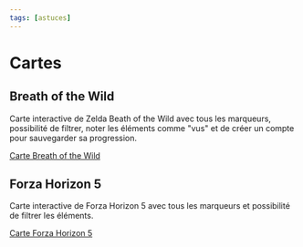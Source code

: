 ```yaml
---
tags: [astuces]
---
```

# Cartes

## Breath of the Wild
Carte interactive de Zelda Beath of the Wild avec tous les marqueurs, possibilité de filtrer, noter les éléments comme "vus" et de créer un compte pour sauvegarder sa progression.

[Carte Breath of the Wild](https://zeldamaps.com/?game=BotW)


<CenteredImage :src="$withBase('/images/games/maps/zelda_botw.png')" alt="zelda_botw" width="500" />

## Forza Horizon 5
Carte interactive de Forza Horizon 5 avec tous les marqueurs et possibilité de filtrer les éléments.

[Carte Forza Horizon 5](https://mapgenie.io/forza-horizon-5/maps/mexico)

<CenteredImage :src="$withBase('/images/games/maps/fh5.png')" alt="zelda_botw" width="500" />
